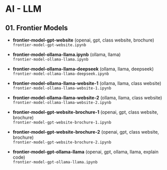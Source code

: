 # AI - LLM

## 01. Frontier Models

- **frontier-model-gpt-website** (openai, gpt, class website, brochure)<br>`frontier-model-gpt-website.ipynb`

- **frontier-model-ollama-llama.ipynb** (ollama, llama)<br>`frontier-model-ollama-llama.ipynb`
- **frontier-model-ollama-llama-deepseek** (ollama, llama, deepseek)<br>`frontier-model-ollama-llama-deepseek.ipynb`

- **frontier-model-ollama-llama-website-1** (ollama, llama, class website)<br>`frontier-model-ollama-llama-website-1.ipynb`
- **frontier-model-ollama-llama-website-2** (ollama, llama, class website)<br>`frontier-model-ollama-llama-website-2.ipynb`

- **frontier-model-gpt-website-brochure-1** (openai, gpt, class website, brochure)<br>`frontier-model-gpt-website-brochure-1.ipynb`
- **frontier-model-gpt-website-brochure-2** (openai, gpt, class website, brochure)<br>`frontier-model-gpt-website-brochure-2.ipynb`

- **frontier-model-gpt-ollama-llama** (openai, gpt, ollama, llama, explain code)<br>`frontier-model-gpt-ollama-llama.ipynb`